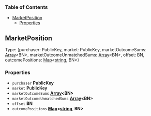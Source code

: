 <!-- Generated by documentation.js. Update this documentation by updating the source code. -->

### Table of Contents

*   [MarketPosition][1]
    *   [Properties][2]

## MarketPosition

Type: {purchaser: PublicKey, market: PublicKey, marketOutcomeSums: [Array][3]\<BN>, marketOutcomeUnmatchedSums: [Array][3]\<BN>, offset: BN, outcomePositions: [Map][4]<[string][5], BN>}

### Properties

*   `purchaser` **PublicKey** 
*   `market` **PublicKey** 
*   `marketOutcomeSums` **[Array][3]\<BN>** 
*   `marketOutcomeUnmatchedSums` **[Array][3]\<BN>** 
*   `offset` **BN** 
*   `outcomePositions` **[Map][4]<[string][5], BN>** 

[1]: #marketposition

[2]: #properties

[3]: https://developer.mozilla.org/docs/Web/JavaScript/Reference/Global_Objects/Array

[4]: https://developer.mozilla.org/docs/Web/JavaScript/Reference/Global_Objects/Map

[5]: https://developer.mozilla.org/docs/Web/JavaScript/Reference/Global_Objects/String
